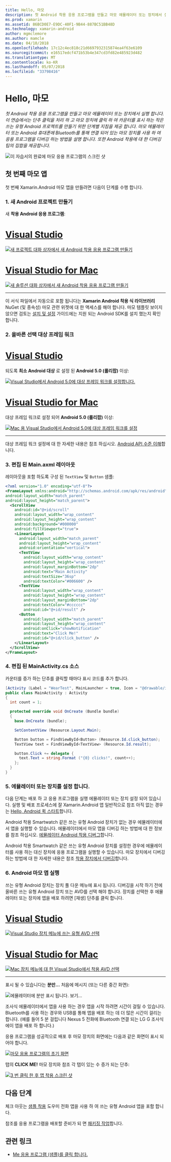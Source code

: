 ```yaml
---
title: Hello, 마모
description: 첫 Android 착용 응용 프로그램을 만들고 마모 에뮬레이터 또는 장치에서 실행 합니다. 이 연습에서는 단추 클릭을 처리 하 고 마모 장치에 클릭 하 여 카운터를 표시 하는 작은 쓰는 유형 Android 프로젝트를 만들기 위한 단계별 지침을 제공 합니다. 마모 에뮬레이터 또는 Android 휴대폰에 Bluetooth를 통해 연결 되어 있는 마모 장치를 사용 하 여 응용 프로그램을 디버깅 하는 방법을 설명 합니다. 또한 Android 착용에 대 한 디버깅 팁의 집합을 제공합니다.
ms.prod: xamarin
ms.assetid: 86BCD0E7-E9DC-40F1-9B44-887BC51BB48D
ms.technology: xamarin-android
author: mgmclemore
ms.author: mamcle
ms.date: 04/10/2018
ms.openlocfilehash: 17c12c4ec818c21d6697932315874ea4f63e6109
ms.sourcegitcommit: e16517edcf471b53b4e347cd3fd82e485923d482
ms.translationtype: MT
ms.contentlocale: ko-KR
ms.lasthandoff: 05/07/2018
ms.locfileid: "33798416"
---
```

# <a name="hello-wear"></a>Hello, 마모

_첫 Android 착용 응용 프로그램을 만들고 마모 에뮬레이터 또는 장치에서 실행 합니다. 이 연습에서는 단추 클릭을 처리 하 고 마모 장치에 클릭 하 여 카운터를 표시 하는 작은 쓰는 유형 Android 프로젝트를 만들기 위한 단계별 지침을 제공 합니다. 마모 에뮬레이터 또는 Android 휴대폰에 Bluetooth를 통해 연결 되어 있는 마모 장치를 사용 하 여 응용 프로그램을 디버깅 하는 방법을 설명 합니다. 또한 Android 착용에 대 한 디버깅 팁의 집합을 제공합니다._

![이 자습서의 완료에 마모 응용 프로그램의 스크린 샷](hello-wear-images/example.png)

## <a name="your-first-wear-app"></a>첫 번째 마모 앱

첫 번째 Xamarin.Android 마모 앱을 만들려면 다음이 단계를 수행 합니다.

### <a name="1-create-a-new-android-project"></a>1. 새 Android 프로젝트 만들기

새 **착용 Android 응용 프로그램**:

# <a name="visual-studiotabvswin"></a>[Visual Studio](#tab/vswin)

[![새 프로젝트 대화 상자에서 새 Android 착용 응용 프로그램 만들기](hello-wear-images/vs/new-solution-sml.w157.png)](hello-wear-images/vs/new-solution.w157.png#lightbox)

# <a name="visual-studio-for-mactabvsmac"></a>[Visual Studio for Mac](#tab/vsmac)

[![새 솔루션 대화 상자에서 새 Android 착용 응용 프로그램 만들기](hello-wear-images/xs/new-solution-sml.png)](hello-wear-images/xs/new-solution.png#lightbox)

-----


이 서식 파일에서 자동으로 포함 됩니다는 **Xamarin Android 착용 식 라이브러리** NuGet (및 종속성) 마모 관련 위젯에 대 한 액세스를 해야 합니다. 마모 템플릿 보이지 않으면 검토는 [설치 및 설정](~/android/wear/get-started/installation.md) 가이드에는 지원 되는 Android SDK를 설치 했는지 확인 합니다. 

### <a name="2-choose-the-correct-target-framework"></a>2. 올바른 선택 **대상 프레임 워크**

# <a name="visual-studiotabvswin"></a>[Visual Studio](#tab/vswin)

되도록 **최소 Android 대상** 로 설정 된 **Android 5.0 (롤리팝)** 이상: 

[![Visual Studio에서 Android 5.0에 대상 프레임 워크를 설정합니다.](hello-wear-images/vs/target-framework-sml.png)](hello-wear-images/vs/target-framework.png#lightbox)

# <a name="visual-studio-for-mactabvsmac"></a>[Visual Studio for Mac](#tab/vsmac)

대상 프레임 워크로 설정 되어 **Android 5.0 (롤리팝)** 이상:

[![Mac 용 Visual Studio에서 Android 5.0에 대상 프레임 워크를 설정](hello-wear-images/xs/target-framework-sml.png)](hello-wear-images/xs/target-framework.png#lightbox)

-----

대상 프레임 워크 설정에 대 한 자세한 내용은 참조 하십시오. [Android API 수준 이해](~/android/app-fundamentals/android-api-levels.md)합니다.


### <a name="3-edit-the-mainaxml-layout"></a>3. 편집 된 **Main.axml** 레이아웃

레이아웃을 포함 하도록 구성 된 `TextView` 및 `Button` 샘플: 

```xml
<?xml version="1.0" encoding="utf-8"?>
<FrameLayout xmlns:android="http://schemas.android.com/apk/res/android"
android:layout_width="match_parent"
android:layout_height="match_parent">
  <ScrollView
    android:id="@+id/scroll"
    android:layout_width="wrap_content"
    android:layout_height="wrap_content"
    android:background="#000000"
    android:fillViewport="true">
    <LinearLayout
      android:layout_width="match_parent"
      android:layout_height="wrap_content"
      android:orientation="vertical">
      <TextView
        android:layout_width="wrap_content"
        android:layout_height="wrap_content"
        android:layout_marginBottom="2dp"
        android:text="Main Activity"
        android:textSize="36sp"
        android:textColor="#006600" />
      <TextView
        android:layout_width="wrap_content"
        android:layout_height="wrap_content"
        android:layout_marginBottom="2dp"
        android:textColor="#cccccc"
        android:id="@+id/result" />
      <Button
        android:layout_width="match_parent"
        android:layout_height="wrap_content"
        android:onClick="showNotification"
        android:text="Click Me!"
        android:id="@+id/click_button" />
    </LinearLayout>
  </ScrollView>
</FrameLayout>
```

### <a name="4-edit-the-mainactivitycs-source"></a>4. 편집 된 **MainActivity.cs** 소스

카운터를 증가 하는 단추를 클릭할 때마다 표시 코드를 추가 합니다. 

```csharp
[Activity (Label = "WearTest", MainLauncher = true, Icon = "@drawable/icon")]
public class MainActivity : Activity
{
  int count = 1;

  protected override void OnCreate (Bundle bundle)
  {
    base.OnCreate (bundle);

    SetContentView (Resource.Layout.Main);

    Button button = FindViewById<Button> (Resource.Id.click_button);
    TextView text = FindViewById<TextView> (Resource.Id.result);

    button.Click += delegate {
      text.Text = string.Format ("{0} clicks!", count++);
    };
  }
}
```

### <a name="5-setup-an-emulator-or-device"></a>5. 에뮬레이터 또는 장치를 설정 합니다.

다음 단계는 배포 하 고 응용 프로그램을 실행 에뮬레이터 또는 장치 설정 되어 있습니다. 실행 및 배포 프로세스에 잘 Xamarin.Android 앱 일반적으로 참조 아직 없는 경우는 [Hello, Android 퀵 스타트](~/android/get-started/hello-android/hello-android-quickstart.md)합니다.

Android 착용 Smartwatch 같은 쓰는 유형 Android 장치가 없는 경우 에뮬레이터에서 앱을 실행할 수 있습니다. 에뮬레이터에서 마모 앱을 디버깅 하는 방법에 대 한 정보를 참조 하십시오. [에뮬레이터 Android 착용 디버그](~/android/wear/deploy-test/debug-on-emulator.md)합니다.

Android 착용 Smartwatch 같은 쓰는 유형 Android 장치를 설정한 경우에 에뮬레이터를 사용 하는 대신 장치에 응용 프로그램을 실행할 수 있습니다. 마모 장치에서 디버깅 하는 방법에 대 한 자세한 내용은 참조 [착용 장치에서 디버깅](~/android/wear/deploy-test/debug-on-device.md)합니다.


### <a name="6-run-the-android-wear-app"></a>6. Android 마모 앱 실행

쓰는 유형 Android 장치는 장치 풀 다운 메뉴에 표시 됩니다. 디버깅을 시작 하기 전에 올바른 쓰는 유형 Android 장치 또는 AVD를 선택 해야 합니다. 장치를 선택한 후 에뮬레이터 또는 장치에 앱을 배포 하려면 [재생] 단추를 클릭 합니다.

# <a name="visual-studiotabvswin"></a>[Visual Studio](#tab/vswin)

[![Visual Studio 장치 메뉴에 쓰는 유형 AVD 선택](hello-wear-images/vs/choose-wear-sim.png)](hello-wear-images/vs/choose-wear-sim.png#lightbox)

# <a name="visual-studio-for-mactabvsmac"></a>[Visual Studio for Mac](#tab/vsmac)

[![Mac 장치 메뉴에 대 한 Visual Studio에서 착용 AVD 선택](hello-wear-images/xs/choose-wear-sim.png)](hello-wear-images/xs/choose-wear-sim.png#lightbox)

-----

표시 될 수 있습니다는 **분만...**  처음에 메시지 (또는 다른 중간 화면): 

![에뮬레이터에 분만 표시 됩니다. 보기...](hello-wear-images/please-wait.png)

조사식 에뮬레이터에서 앱을 사용 하는 경우 앱을 시작 하려면 시간이 걸릴 수 있습니다. Bluetooth를 사용 하는 경우와 USB를 통해 앱을 배포 하는 데 더 많은 시간이 걸리는 합니다. (예를 들어 5 분 걸립니다 Nexus 5 전화에 Bluetooth 연결 되는 LG G 조사식에이 앱을 배포 하 합니다.)

응용 프로그램을 성공적으로 배포 후 마모 장치의 화면에는 다음과 같은 화면이 표시 되어야 합니다.

[![마모 응용 프로그램의 초기 화면](hello-wear-images/mainactivity-screen.png)](hello-wear-images/mainactivity-screen.png#lightbox)

탭의 **CLICK ME!** 마모 장치와 참조 각 탭이 있는 수 증가 되는 단추:

[![3 번 클릭 한 후 앱 착용 스크린 샷](hello-wear-images/mainactivity-counts.png)](hello-wear-images/mainactivity-counts.png#lightbox)


## <a name="next-steps"></a>다음 단계

체크 아웃는 [샘플 착용](https://developer.xamarin.com/samples/android/Android%20Wear/) 도우미 전화 앱을 사용 하 여 쓰는 유형 Android 앱을 포함 합니다.

참조를 응용 프로그램을 배포할 준비가 되 면 [패키징 작업](~/android/wear/deploy-test/packaging.md)합니다.


## <a name="related-links"></a>관련 링크

- [Me 응용 프로그램 (샘플)를 클릭 합니다.](https://developer.xamarin.com/samples/monodroid/wear/WearTest/)
